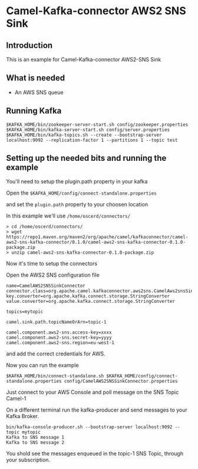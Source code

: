 # Camel-Kafka-connector AWS2 SNS Sink

## Introduction

This is an example for Camel-Kafka-connector AWS2-SNS Sink 

## What is needed

- An AWS SNS queue

## Running Kafka

```
$KAFKA_HOME/bin/zookeeper-server-start.sh config/zookeeper.properties
$KAFKA_HOME/bin/kafka-server-start.sh config/server.properties
$KAFKA_HOME/bin/kafka-topics.sh --create --bootstrap-server localhost:9092 --replication-factor 1 --partitions 1 --topic test
```

## Setting up the needed bits and running the example

You'll need to setup the plugin.path property in your kafka

Open the `$KAFKA_HOME/config/connect-standalone.properties`

and set the `plugin.path` property to your choosen location

In this example we'll use `/home/oscerd/connectors/`

```
> cd /home/oscerd/connectors/
> wget https://repo1.maven.org/maven2/org/apache/camel/kafkaconnector/camel-aws2-sns-kafka-connector/0.1.0/camel-aws2-sns-kafka-connector-0.1.0-package.zip
> unzip camel-aws2-sns-kafka-connector-0.1.0-package.zip
```

Now it's time to setup the connectors

Open the AWS2 SNS configuration file

```
name=CamelAWS2SNSSinkConnector
connector.class=org.apache.camel.kafkaconnector.aws2sns.CamelAws2snsSinkConnector
key.converter=org.apache.kafka.connect.storage.StringConverter
value.converter=org.apache.kafka.connect.storage.StringConverter

topics=mytopic

camel.sink.path.topicNameOrArn=topic-1

camel.component.aws2-sns.access-key=xxxx
camel.component.aws2-sns.secret-key=yyyy
camel.component.aws2-sns.region=eu-west-1
```

and add the correct credentials for AWS.

Now you can run the example

```
$KAFKA_HOME/bin/connect-standalone.sh $KAFKA_HOME/config/connect-standalone.properties config/CamelAWS2SNSSinkConnector.properties
```

Just connect to your AWS Console and poll message on the SNS Topic Camel-1

On a different terminal run the kafka-producer and send messages to your Kafka Broker.

```
bin/kafka-console-producer.sh --bootstrap-server localhost:9092 --topic mytopic
Kafka to SNS message 1
Kafka to SNS message 2
```

You shold see the messages enqueued in the topic-1 SNS Topic, through your subscription.

